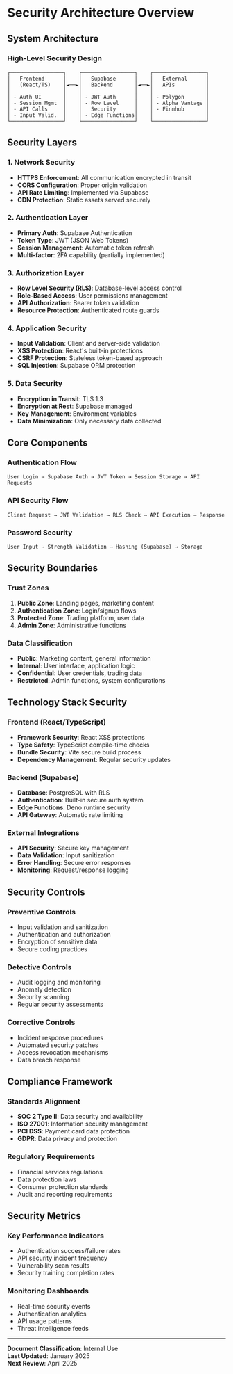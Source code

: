 # Security Architecture Overview

## System Architecture

### High-Level Security Design

```
┌─────────────────┐    ┌─────────────────┐    ┌─────────────────┐
│   Frontend      │    │   Supabase      │    │   External      │
│   (React/TS)    │◄──►│   Backend       │◄──►│   APIs          │
│                 │    │                 │    │                 │
│ - Auth UI       │    │ - JWT Auth      │    │ - Polygon       │
│ - Session Mgmt  │    │ - Row Level     │    │ - Alpha Vantage │
│ - API Calls     │    │   Security      │    │ - Finnhub       │
│ - Input Valid.  │    │ - Edge Functions│    │                 │
└─────────────────┘    └─────────────────┘    └─────────────────┘
```

## Security Layers

### 1. Network Security

- **HTTPS Enforcement**: All communication encrypted in transit
- **CORS Configuration**: Proper origin validation
- **API Rate Limiting**: Implemented via Supabase
- **CDN Protection**: Static assets served securely

### 2. Authentication Layer

- **Primary Auth**: Supabase Authentication
- **Token Type**: JWT (JSON Web Tokens)
- **Session Management**: Automatic token refresh
- **Multi-factor**: 2FA capability (partially implemented)

### 3. Authorization Layer

- **Row Level Security (RLS)**: Database-level access control
- **Role-Based Access**: User permissions management
- **API Authorization**: Bearer token validation
- **Resource Protection**: Authenticated route guards

### 4. Application Security

- **Input Validation**: Client and server-side validation
- **XSS Protection**: React's built-in protections
- **CSRF Protection**: Stateless token-based approach
- **SQL Injection**: Supabase ORM protection

### 5. Data Security

- **Encryption in Transit**: TLS 1.3
- **Encryption at Rest**: Supabase managed
- **Key Management**: Environment variables
- **Data Minimization**: Only necessary data collected

## Core Components

### Authentication Flow

```
User Login → Supabase Auth → JWT Token → Session Storage → API Requests
```

### API Security Flow

```
Client Request → JWT Validation → RLS Check → API Execution → Response
```

### Password Security

```
User Input → Strength Validation → Hashing (Supabase) → Storage
```

## Security Boundaries

### Trust Zones

1. **Public Zone**: Landing pages, marketing content
2. **Authentication Zone**: Login/signup flows
3. **Protected Zone**: Trading platform, user data
4. **Admin Zone**: Administrative functions

### Data Classification

- **Public**: Marketing content, general information
- **Internal**: User interface, application logic
- **Confidential**: User credentials, trading data
- **Restricted**: Admin functions, system configurations

## Technology Stack Security

### Frontend (React/TypeScript)

- **Framework Security**: React XSS protections
- **Type Safety**: TypeScript compile-time checks
- **Bundle Security**: Vite secure build process
- **Dependency Management**: Regular security updates

### Backend (Supabase)

- **Database**: PostgreSQL with RLS
- **Authentication**: Built-in secure auth system
- **Edge Functions**: Deno runtime security
- **API Gateway**: Automatic rate limiting

### External Integrations

- **API Security**: Secure key management
- **Data Validation**: Input sanitization
- **Error Handling**: Secure error responses
- **Monitoring**: Request/response logging

## Security Controls

### Preventive Controls

- Input validation and sanitization
- Authentication and authorization
- Encryption of sensitive data
- Secure coding practices

### Detective Controls

- Audit logging and monitoring
- Anomaly detection
- Security scanning
- Regular security assessments

### Corrective Controls

- Incident response procedures
- Automated security patches
- Access revocation mechanisms
- Data breach response

## Compliance Framework

### Standards Alignment

- **SOC 2 Type II**: Data security and availability
- **ISO 27001**: Information security management
- **PCI DSS**: Payment card data protection
- **GDPR**: Data privacy and protection

### Regulatory Requirements

- Financial services regulations
- Data protection laws
- Consumer protection standards
- Audit and reporting requirements

## Security Metrics

### Key Performance Indicators

- Authentication success/failure rates
- API security incident frequency
- Vulnerability scan results
- Security training completion rates

### Monitoring Dashboards

- Real-time security events
- Authentication analytics
- API usage patterns
- Threat intelligence feeds

---

**Document Classification**: Internal Use  
**Last Updated**: January 2025  
**Next Review**: April 2025
